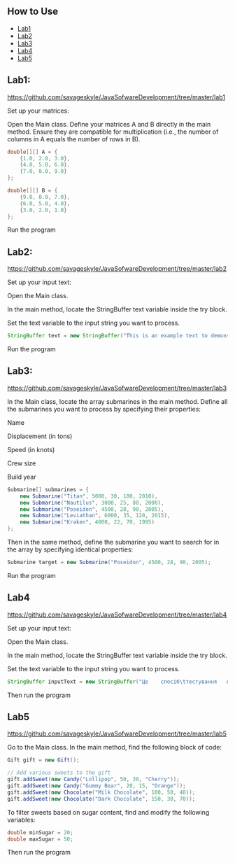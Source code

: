 ## How to Use

- [Lab1](#lab-1)
- [Lab2](#lab-2)
- [Lab3](#lab-3)
- [Lab4](#lab-4)
- [Lab5](#lab-5)

## Lab1:
https://github.com/savageskyle/JavaSofwareDevelopment/tree/master/lab1

Set up your matrices:

Open the Main class.
Define your matrices A and B directly in the main method. Ensure they are compatible for multiplication (i.e., the number of columns in A equals the number of rows in B).
```java
double[][] A = {
    {1.0, 2.0, 3.0},
    {4.0, 5.0, 6.0},
    {7.0, 8.0, 9.0}
};

double[][] B = {
    {9.0, 8.0, 7.0},
    {6.0, 5.0, 4.0},
    {3.0, 2.0, 1.0}
};
```
Run the program



## Lab2:
https://github.com/savageskyle/JavaSofwareDevelopment/tree/master/lab2

Set up your input text:

Open the Main class.

In the main method, locate the StringBuffer text variable inside the try block.

Set the text variable to the input string you want to process.

```java
StringBuffer text = new StringBuffer("This is an example text to demonstrate processing");
```

Run the program



## Lab3:
https://github.com/savageskyle/JavaSofwareDevelopment/tree/master/lab3

In the Main class, locate the array submarines in the main method. Define all the submarines you want to process by specifying their properties:

Name

Displacement (in tons)

Speed (in knots)

Crew size

Build year
```java
Submarine[] submarines = {
    new Submarine("Titan", 5000, 30, 100, 2010),
    new Submarine("Nautilus", 3000, 25, 80, 2000),
    new Submarine("Poseidon", 4500, 28, 90, 2005),
    new Submarine("Leviathan", 6000, 35, 120, 2015),
    new Submarine("Kraken", 4000, 22, 70, 1995)
};
```

Then in the same method, define the submarine you want to search for in the array by specifying identical properties:

```java
Submarine target = new Submarine("Poseidon", 4500, 28, 90, 2005);
```

Run the program



## Lab4 
https://github.com/savageskyle/JavaSofwareDevelopment/tree/master/lab4

Set up your input text:

Open the Main class.

In the main method, locate the StringBuffer text variable inside the try block.

Set the text variable to the input string you want to process.


```java
StringBuffer inputText = new StringBuffer("Це    спосіб\tтестування   відпрацювання програми!");
```

Then run the program



## Lab5
https://github.com/savageskyle/JavaSofwareDevelopment/tree/master/lab5

Go to the Main class. In the main method, find the following block of code:

   ```java
   Gift gift = new Gift();

   // Add various sweets to the gift
   gift.addSweet(new Candy("Lollipop", 50, 30, "Cherry"));
   gift.addSweet(new Candy("Gummy Bear", 20, 15, "Orange"));
   gift.addSweet(new Chocolate("Milk Chocolate", 100, 50, 40));
   gift.addSweet(new Chocolate("Dark Chocolate", 150, 30, 70));
```
To filter sweets based on sugar content, find and modify the following variables:

```java
double minSugar = 20;
double maxSugar = 50;
```

Then run the program


